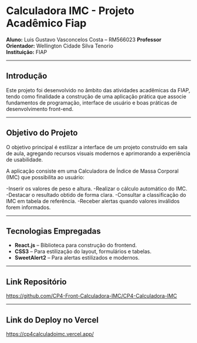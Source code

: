 # Calculadora IMC - Projeto Acadêmico Fiap

**Aluno:** Luis Gustavo Vasconcelos Costa – RM566023 
**Professor Orientador:** Wellington Cidade Silva Tenorio  
**Instituição:** FIAP  

---

##  Introdução
Este projeto foi desenvolvido no âmbito das atividades acadêmicas da FIAP, tendo como finalidade a construção de uma aplicação prática que associe fundamentos de programação, interface de usuário e boas práticas de desenvolvimento front-end.

---

## Objetivo do Projeto
O objetivo principal é estilizar a interface de um projeto construído em sala de aula, agregando recursos visuais modernos e aprimorando a experiência de usabilidade.

A aplicação consiste em uma Calculadora de Índice de Massa Corporal (IMC) que possibilita ao usuário:

-Inserir os valores de peso e altura.
-Realizar o cálculo automático do IMC.
-Destacar o resultado obtido de forma clara.
-Consultar a classificação do IMC em tabela de referência.
-Receber alertas quando valores inválidos forem informados.

---

## Tecnologias Empregadas
- **React.js** – Biblioteca para construção do frontend.  
- **CSS3** – Para estilização do layout, formulários e tabelas.  
- **SweetAlert2** – Para alertas estilizados e modernos.

---

## Link Repositório
https://github.com/CP4-Front-Calculadora-IMC/CP4-Calculadora-IMC

---
## Link do Deploy no Vercel
https://cp4calculadoimc.vercel.app/
